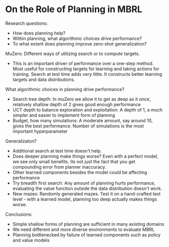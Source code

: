 # On the Role of Planning in MBRL

Research questions:
 - How does planning help?
 -  Within planning, what algorithmic choices drive performance?
 -  To what extent does planning improve zero-shot generalization?


MuZero: Different ways of utilizing search or to compute targets.

 - This is an important driver of performance over a one-step method. Most useful for constructing targets for learning and taking actions for training. Search at test time adds very little. It constructs better learning targets and data distributions.


What algorithmic choices in planning drive performance?

 - Search tree depth: In muZero we allow it to get as deep as it once, relatively shallow depth of 2 gives good enough performance
 - UCT depth to balance exploration and exploitation: A depth of 1, a much simpler and easier to implement form of planning
 - Budget, how many simulations: A moderate amount, say around 10, gives the best performance. Number of simulations is the most important hyperparameter

Generalizaton?
 - Additional search at test time doesn't help.
 - Does deeper planning make things worse? Even with a perfect model, we see only small benefits. Its not just the fact that you get compounding error from planner inaccuracy.
 - Other learned components besides the model could be affecting performance
 - Try breadth first search: Any amount of planning hurts performance, evaluating the value function outside the data distribution doesn't work.
 - New mazes: Randomly generated mazes. Test it on a hand-crafted test level - with a learned model, planning too deep actually makes things worse.


Conclusions:
 - Simple shallow forms of planning are sufficient in many existing domains
 - We need different and more diverse environments to evaluate MBRL
 - Planning bottlenecked by failure of learned components such as policy and value models